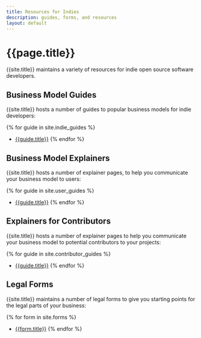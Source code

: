```yaml
---
title: Resources for Indies
description: guides, forms, and resources
layout: default
---
```


# {{page.title}}

{{site.title}} maintains a variety of resources for indie open source software developers.

## Business Model Guides

{{site.title}} hosts a number of guides to popular business models for indie developers:

{% for guide in site.indie_guides %}
- [{{guide.title}}]({{guide.url}})
{% endfor %}

## Business Model Explainers

{{site.title}} hosts a number of explainer pages, to help you communicate your business model to users:

{% for guide in site.user_guides %}
- [{{guide.title}}]({{guide.url}})
{% endfor %}

## Explainers for Contributors

{{site.title}} hosts a number of explainer pages to help you communicate your business model to potential contributors to your projects:

{% for guide in site.contributor_guides %}
- [{{guide.title}}]({{guide.url}})
{% endfor %}

## Legal Forms

{{site.title}} maintains a number of legal forms to give you starting points for the legal parts of your business:

{% for form in site.forms %}
- [{{form.title}}]({{form.url}})
{% endfor  %}
